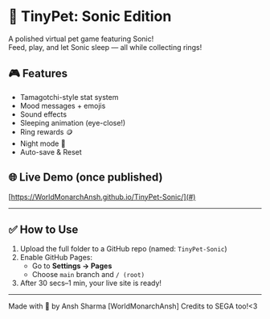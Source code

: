 # 🦔 TinyPet: Sonic Edition

A polished virtual pet game featuring Sonic!  
Feed, play, and let Sonic sleep — all while collecting rings!

## 🎮 Features
- Tamagotchi-style stat system
- Mood messages + emojis
- Sound effects
- Sleeping animation (eye-close!)
- Ring rewards 🪙
- Night mode 🌙
- Auto-save & Reset

## 🌐 Live Demo (once published)
[https://WorldMonarchAnsh.github.io/TinyPet-Sonic/](#)

---

## ✅ How to Use

1. Upload the full folder to a GitHub repo (named: `TinyPet-Sonic`)
2. Enable GitHub Pages:
   - Go to **Settings → Pages**
   - Choose `main` branch and `/ (root)`
3. After 30 secs–1 min, your live site is ready!

---

Made with 💙 by Ansh Sharma [WorldMonarchAnsh]
Credits to SEGA too!<3

